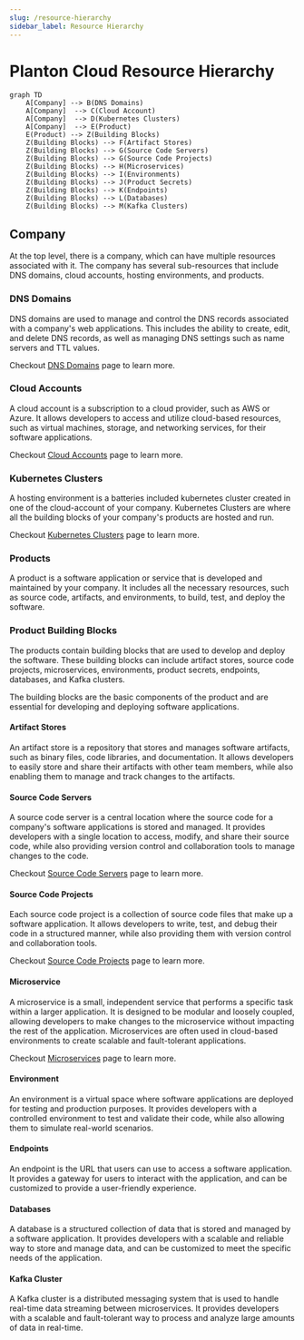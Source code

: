 ```yaml
---
slug: /resource-hierarchy
sidebar_label: Resource Hierarchy
---
```


# Planton Cloud Resource Hierarchy

[//]: # (https://mermaid.live/edit#pako:eNqFkkFuwjAQRa9ieeVKcIEsKkFCC6VUldJVmy6m9gRcYk80sZEQ4u41kWgXKI1XtufN9__WnKQmgzKTW4Z2J96Kyou0Zh85uRb88VNMp_diroqXUhTkwPru7gbpmVzlDUUjZlpT9GGAKtSSumD9Viz8wTJ5h4PsQr0ymaiv9b9zX35X82gbc9GaN6T3V2O39z3-oGYcbA06iDIQ4__0oyopskaRp-8R6d1v_PUx0LJUG6uZOuSD1SPyK3UbfwB9uqYWJWrGMBJznZRNS3ZM9lkVEOALuhGnG7WGeg8ib2IXkBMsJ9Ihp1EwaWxOl-ZKhh06rGSWtgZ4X8nKnxMHMVB59FpmgSNOZGwNBCwspGlzMquh6fD8A-AhylE)

```mermaid
graph TD
    A[Company] --> B(DNS Domains)
    A[Company]  --> C(Cloud Account)
    A[Company]  --> D(Kubernetes Clusters)
    A[Company]  --> E(Product)
    E(Product) --> Z(Building Blocks)
    Z(Building Blocks) --> F(Artifact Stores)
    Z(Building Blocks) --> G(Source Code Servers)
    Z(Building Blocks) --> G(Source Code Projects)
    Z(Building Blocks) --> H(Microservices)
    Z(Building Blocks) --> I(Environments)
    Z(Building Blocks) --> J(Product Secrets)
    Z(Building Blocks) --> K(Endpoints)
    Z(Building Blocks) --> L(Databases)
    Z(Building Blocks) --> M(Kafka Clusters)
```

## Company

At the top level, there is a company, which can have multiple resources associated with it. The company has several
sub-resources that include DNS domains, cloud accounts, hosting environments, and products.

[//]: # (Checkout [Company]&#40;/company&#41; page to learn more.)

### DNS Domains

DNS domains are used to manage and control the DNS records associated with a company's web applications.
This includes the ability to create, edit, and delete DNS records, as well as managing DNS settings such as name servers
and TTL values.

Checkout [DNS Domains](/cloud-resources/dns-zones) page to learn more.

### Cloud Accounts

A cloud account is a subscription to a cloud provider, such as AWS or Azure. It allows developers to
access and utilize cloud-based resources, such as virtual machines, storage, and networking services, for their software
applications.

Checkout [Cloud Accounts](/cloud-accounts) page to learn more.

### Kubernetes Clusters

A hosting environment is a batteries included kubernetes cluster created in one of the cloud-account of your company.
Kubernetes Clusters are where all the building blocks of your company's products are hosted and run.

Checkout [Kubernetes Clusters](/cloud-resources/kubernetes-clusters) page to learn more.

### Products

A product is a software application or service that is developed and maintained by your company. It includes all
the necessary resources, such as source code, artifacts, and environments, to build, test, and deploy the software.

[//]: # (Checkout [Products]&#40;/products&#41; page to learn more.)

### Product Building Blocks

The products contain building blocks that are used to develop and deploy the software. These building blocks can include
artifact stores, source code projects, microservices, environments, product secrets, endpoints, databases, and Kafka
clusters.

The building blocks are the basic components of the product and are essential for developing and deploying software
applications.

#### Artifact Stores

An artifact store is a repository that stores and manages software artifacts, such as binary files, code
libraries, and documentation. It allows developers to easily store and share their artifacts with other team members,
while also enabling them to manage and track changes to the artifacts.

#### Source Code Servers

A source code server is a central location where the source code for a company's software applications is stored and
managed. It provides developers with a single location to access, modify, and share their source code, while also
providing version control and collaboration tools to manage changes to the code.

Checkout [Source Code Servers](/your-software/source-code-servers) page to learn more.

#### Source Code Projects

Each source code project is a collection of source code files that make up a software application. It
allows developers to write, test, and debug their code in a structured manner, while also providing them with version
control and collaboration tools.

Checkout [Source Code Projects](/your-software/source-code-projects) page to learn more.

#### Microservice

A microservice is a small, independent service that performs a specific task within a larger application.
It is designed to be modular and loosely coupled, allowing developers to make changes to the microservice without
impacting the rest of the application. Microservices are often used in cloud-based environments to create scalable and
fault-tolerant applications.

Checkout [Microservices](/your-software/microservices) page to learn more.

#### Environment

An environment is a virtual space where software applications are deployed for testing and production
purposes. It provides developers with a controlled environment to test and validate their code, while also allowing them
to simulate real-world scenarios.

#### Endpoints

An endpoint is the URL that users can use to access a software application. It provides a gateway for users to
interact with the application, and can be customized to provide a user-friendly experience.

#### Databases

A database is a structured collection of data that is stored and managed by a software application. It
provides developers with a scalable and reliable way to store and manage data, and can be customized to meet the
specific needs of the application.

#### Kafka Cluster

A Kafka cluster is a distributed messaging system that is used to handle real-time data streaming between
microservices. It provides developers with a scalable and fault-tolerant way to process and analyze large amounts of
data in real-time.
